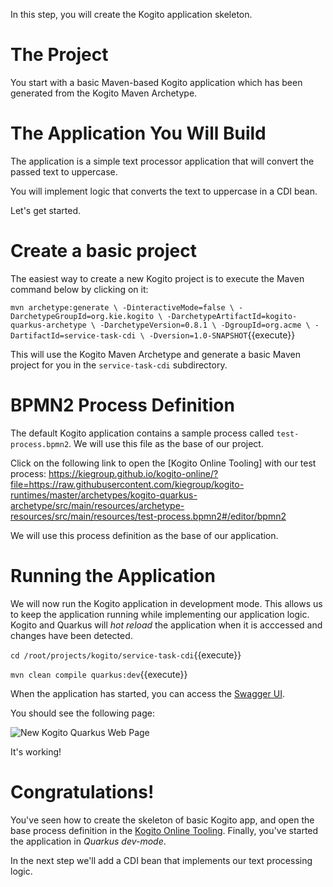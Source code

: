 In this step, you will create the Kogito application skeleton.

# The Project

You start with a basic Maven-based Kogito application which has been generated from the Kogito Maven Archetype.

# The Application You Will Build

The application is a simple text processor application that will convert the passed text to uppercase.

You will implement logic that converts the text to uppercase in a CDI bean.

Let's get started.

# Create a basic project

The easiest way to create a new Kogito project is to execute the Maven command below by clicking on it:

`mvn archetype:generate \
  -DinteractiveMode=false \
  -DarchetypeGroupId=org.kie.kogito \
  -DarchetypeArtifactId=kogito-quarkus-archetype \
  -DarchetypeVersion=0.8.1 \
  -DgroupId=org.acme \
  -DartifactId=service-task-cdi \
  -Dversion=1.0-SNAPSHOT`{{execute}}

This will use the Kogito Maven Archetype and generate a basic Maven project for you in the `service-task-cdi` subdirectory.

# BPMN2 Process Definition

The default Kogito application contains a sample process called `test-process.bpmn2`. We will use this file as the base of our project.

Click on the following link to open the [Kogito Online Tooling] with our test process: https://kiegroup.github.io/kogito-online/?file=https://raw.githubusercontent.com/kiegroup/kogito-runtimes/master/archetypes/kogito-quarkus-archetype/src/main/resources/archetype-resources/src/main/resources/test-process.bpmn2#/editor/bpmn2

We will use this process definition as the base of our application.

# Running the Application

We will now run the Kogito application in development mode. This allows us to keep the application running while implementing our application logic. Kogito and Quarkus will _hot reload_ the application when it is acccessed and changes have been detected.

`cd /root/projects/kogito/service-task-cdi`{{execute}}

`mvn clean compile quarkus:dev`{{execute}}

When the application has started, you can access the [Swagger UI](https://[[CLIENT_SUBDOMAIN]]-8080-[[KATACODA_HOST]].environments.katacoda.com/swagger-ui).

You should see the following page:

![New Kogito Quarkus Web Page](/openshift/assets/middleware/middleware-kogito/new-kogito-quarkus-swagger-ui.png)

It's working!


# Congratulations!

You've seen how to create the skeleton of basic Kogito app, and open the base process definition in the [Kogito Online Tooling](https://kiegroup.github.io/kogito-online/#/). Finally, you've started the application in _Quarkus dev-mode_.

In the next step we'll add a CDI bean that implements our text processing logic.
